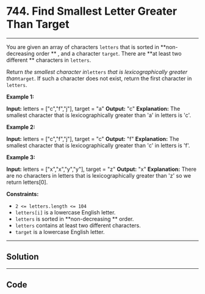 # 744. Find Smallest Letter Greater Than Target

---

You are given an array of characters `letters` that is sorted in **non-decreasing order ** , and a character `target`. There are **at least two different ** characters in `letters`.

Return _the smallest character in_`letters` _that is lexicographically greater than_`target`. If such a character does not exist, return the first character in `letters`.

 

**Example 1:**


**Input:** letters = ["c","f","j"], target = "a"
**Output:** "c"
**Explanation:** The smallest character that is lexicographically greater than 'a' in letters is 'c'.


**Example 2:**


**Input:** letters = ["c","f","j"], target = "c"
**Output:** "f"
**Explanation:** The smallest character that is lexicographically greater than 'c' in letters is 'f'.


**Example 3:**


**Input:** letters = ["x","x","y","y"], target = "z"
**Output:** "x"
**Explanation:** There are no characters in letters that is lexicographically greater than 'z' so we return letters[0].


 

**Constraints:**

  * `2 <= letters.length <= 104`
  * `letters[i]` is a lowercase English letter.
  * `letters` is sorted in **non-decreasing ** order.
  * `letters` contains at least two different characters.
  * `target` is a lowercase English letter.

---

## Solution



---

## Code
```python


```